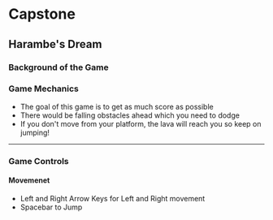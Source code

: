 # Capstone
## Harambe's Dream

### Background of the Game

### Game Mechanics
* The goal of this game is to get as much score as possible
* There would be falling obstacles ahead which you need to dodge
* If you don't move from your platform, the lava will reach you so keep on jumping!
---
### Game Controls
#### Movemenet
+ Left and Right Arrow Keys for Left and Right movement
+ Spacebar to Jump

